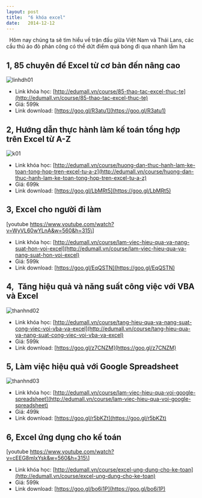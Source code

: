 ```yaml
---
layout: post
title:  "6 khóa excel"
date:   2014-12-12
---
```

 
 Hôm nay chúng ta sẽ tìm hiểu về trận đấu giữa Việt Nam và Thái Lans, các cầu thủ áo đỏ phản công có thể dứt điểm quá bóng đi qua nhanh lắm ha

1, 85 chuyên đề Excel từ cơ bản đến nâng cao
--------------------------------------------

![linhdh01](https://cucpinyeu.files.wordpress.com/2018/01/linhdh01.png)

*   Link khóa học: [http://edumall.vn/course/85-thao-tac-excel-thuc-te](http://edumall.vn/course/85-thao-tac-excel-thuc-te)
*   Giá: 599k
*   Link download: [https://goo.gl/R3atu1](https://goo.gl/R3atu1)

2, Hướng dẫn thực hành làm kế toán tổng hợp trên Excel từ A-Z
-------------------------------------------------------------

![k01](https://cucpinyeu.files.wordpress.com/2018/01/k01.png)

*   Link khóa học: [http://edumall.vn/course/huong-dan-thuc-hanh-lam-ke-toan-tong-hop-tren-excel-tu-a-z](http://edumall.vn/course/huong-dan-thuc-hanh-lam-ke-toan-tong-hop-tren-excel-tu-a-z)
*   Giá: 699k
*   Link download: [https://goo.gl/LbMRt5](https://goo.gl/LbMRt5)

3, Excel cho người đi làm
-------------------------

\[youtube https://www.youtube.com/watch?v=WyVL60wYLnA&w=560&h=315\]

*   Link khóa học: [http://edumall.vn/course/lam-viec-hieu-qua-va-nang-suat-hon-voi-excel](http://edumall.vn/course/lam-viec-hieu-qua-va-nang-suat-hon-voi-excel)
*   Giá: 599k
*   Link download: [https://goo.gl/EqQSTN](https://goo.gl/EqQSTN)

4,  Tăng hiệu quả và năng suất công việc với VBA và Excel
---------------------------------------------------------

![thanhnd02](https://cucpinyeu.files.wordpress.com/2018/01/thanhnd02.png)

*   Link khóa học: [http://edumall.vn/course/tang-hieu-qua-va-nang-suat-cong-viec-voi-vba-va-excel](http://edumall.vn/course/tang-hieu-qua-va-nang-suat-cong-viec-voi-vba-va-excel)
*   Giá: 599k
*   Link download: [https://goo.gl/z7CNZM](https://goo.gl/z7CNZM)

5, Làm việc hiệu quả với Google Spreadsheet
-------------------------------------------

![thanhnd03](https://cucpinyeu.files.wordpress.com/2018/01/thanhnd03.png)

*   Link khóa học: [http://edumall.vn/course/lam-viec-hieu-qua-voi-google-spreadsheet](http://edumall.vn/course/lam-viec-hieu-qua-voi-google-spreadsheet)
*   Giá: 499k
*   Link download: [https://goo.gl/r5bKZt](https://goo.gl/r5bKZt)

6, Excel ứng dụng cho kế toán
-----------------------------

\[youtube https://www.youtube.com/watch?v=cEEG8mlxYsk&w=560&h=315\]

*   Link khóa học: [http://edumall.vn/course/excel-ung-dung-cho-ke-toan](http://edumall.vn/course/excel-ung-dung-cho-ke-toan)
*   Giá: 599k
*   Link download: [https://goo.gl/bo6i1P](https://goo.gl/bo6i1P)
